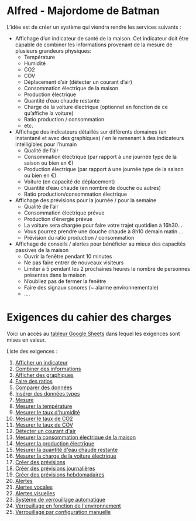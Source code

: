 # Alfred - Majordome de Batman

L’idée est de créer un système qui viendra rendre les services suivants :

- Affichage d’un indicateur de santé de la maison. Cet indicateur doit être capable de combiner les informations provenant de la mesure de plusieurs grandeurs physiques:
  - Température
  - Humidité
  - CO2
  - COV
  - Déplacement d’air (détecter un courant d’air)
  - Consommation électrique de la maison
  - Production électrique
  - Quantité d’eau chaude restante 
  - Charge de la voiture électrique (optionnel en fonction de ce qu’affiche la voiture)
  - Ratio production / consommation
  - etc.
- Affichage des indicateurs détaillés sur différents domaines (en instantané et avec des graphiques) / en le ramenant à des indicateurs intelligibles pour l’humain 
  - Qualité de l’air 
  - Consommation électrique (par rapport à une journée type de la saison ou bien en €)
  - Production électrique (par rapport à une journée type de la saison ou bien en €)
  - Voiture (en capacité de déplacement)
  - Quantité d’eau chaude (en nombre de douche ou autres)
  - Ratio production/consommation électrique
- Affichage des prévisions pour la journée / pour la semaine
  - Qualité de l’air
  - Consommation électrique prévue
  - Production d’énergie prévue
  - La voiture sera chargée pour faire votre trajet quotidien à 16h30…
  - Vous pourrez prendre une douche chaude à 8h10 demain matin …
  - Prévision du ratio production / consommation
- Affichage de conseils / alertes pour bénéficier au mieux des capacités passives de la maison
  - Ouvrir la fenêtre pendant 10 minutes
  - Ne pas faire entrer de nouveaux visiteurs
  - Limiter à 5 pendant les 2 prochaines heures le nombre de personnes présentes dans la maison
  - N’oubliez pas de fermer la fenêtre
  - Faire des signaux sonores (~ alarme environnementale)
  - ….

# Exigences du cahier des charges

Voici un accès au [tableur Google Sheets](https://bit.ly/2NaqEEY) dans lequel les exigences sont mises en valeur. 

Liste des exigences : 
1. [Afficher un indicateur](https://docs.google.com/spreadsheets/d/1QO8YWqOLj1kR1SySYSeu70GplX7kD6NAzeptP_iFG5k/edit#gid=0&range=A2)
2. [Combiner des informations](https://docs.google.com/spreadsheets/d/1QO8YWqOLj1kR1SySYSeu70GplX7kD6NAzeptP_iFG5k/edit#gid=0&range=A3)
3. [Afficher des graphiques](https://docs.google.com/spreadsheets/d/1QO8YWqOLj1kR1SySYSeu70GplX7kD6NAzeptP_iFG5k/edit#gid=0&range=A4)
4. [Faire des ratios](https://docs.google.com/spreadsheets/d/1QO8YWqOLj1kR1SySYSeu70GplX7kD6NAzeptP_iFG5k/edit#gid=0&range=A5)
5. [Comparer des données](https://docs.google.com/spreadsheets/d/1QO8YWqOLj1kR1SySYSeu70GplX7kD6NAzeptP_iFG5k/edit#gid=0&range=A6)
6. [Insérer des données types](https://docs.google.com/spreadsheets/d/1QO8YWqOLj1kR1SySYSeu70GplX7kD6NAzeptP_iFG5k/edit#gid=0&range=A7)
7. [Mesure](https://docs.google.com/spreadsheets/d/1QO8YWqOLj1kR1SySYSeu70GplX7kD6NAzeptP_iFG5k/edit#gid=0&range=A8)
8. [Mesurer la température](https://docs.google.com/spreadsheets/d/1QO8YWqOLj1kR1SySYSeu70GplX7kD6NAzeptP_iFG5k/edit#gid=0&range=A9)
9.  [Mesurer le taux d'humidité](https://docs.google.com/spreadsheets/d/1QO8YWqOLj1kR1SySYSeu70GplX7kD6NAzeptP_iFG5k/edit#gid=0&range=A10)
10. [Mesurer le taux de CO2](https://docs.google.com/spreadsheets/d/1QO8YWqOLj1kR1SySYSeu70GplX7kD6NAzeptP_iFG5k/edit#gid=0&range=A11)
11. [Mesurer le taux de COV](https://docs.google.com/spreadsheets/d/1QO8YWqOLj1kR1SySYSeu70GplX7kD6NAzeptP_iFG5k/edit#gid=0&range=A12)
12. [Détecter un courant d'air](https://docs.google.com/spreadsheets/d/1QO8YWqOLj1kR1SySYSeu70GplX7kD6NAzeptP_iFG5k/edit#gid=0&range=A13)
13. [Mesurer la consommation électrique de la maison](https://docs.google.com/spreadsheets/d/1QO8YWqOLj1kR1SySYSeu70GplX7kD6NAzeptP_iFG5k/edit#gid=0&range=A14)
14. [Mesurer la production électrique](https://docs.google.com/spreadsheets/d/1QO8YWqOLj1kR1SySYSeu70GplX7kD6NAzeptP_iFG5k/edit#gid=0&range=A15)
15. [Mesurer la quantité d'eau chaude restante](https://docs.google.com/spreadsheets/d/1QO8YWqOLj1kR1SySYSeu70GplX7kD6NAzeptP_iFG5k/edit#gid=0&range=A16)
16. [Mesurer la charge de la voiture électrique](https://docs.google.com/spreadsheets/d/1QO8YWqOLj1kR1SySYSeu70GplX7kD6NAzeptP_iFG5k/edit#gid=0&range=A17)
17. [Créer des prévisions](https://docs.google.com/spreadsheets/d/1QO8YWqOLj1kR1SySYSeu70GplX7kD6NAzeptP_iFG5k/edit#gid=0&range=A18)
18. [Créer des prévisions journalières](https://docs.google.com/spreadsheets/d/1QO8YWqOLj1kR1SySYSeu70GplX7kD6NAzeptP_iFG5k/edit#gid=0&range=A19)
19. [Créer des prévisions hebdomadaires](https://docs.google.com/spreadsheets/d/1QO8YWqOLj1kR1SySYSeu70GplX7kD6NAzeptP_iFG5k/edit#gid=0&range=A20)
20. [Alertes](https://docs.google.com/spreadsheets/d/1QO8YWqOLj1kR1SySYSeu70GplX7kD6NAzeptP_iFG5k/edit#gid=0&range=A21)
21. [Alertes vocales](https://docs.google.com/spreadsheets/d/1QO8YWqOLj1kR1SySYSeu70GplX7kD6NAzeptP_iFG5k/edit#gid=0&range=A22)
22. [Alertes visuelles](https://docs.google.com/spreadsheets/d/1QO8YWqOLj1kR1SySYSeu70GplX7kD6NAzeptP_iFG5k/edit#gid=0&range=A23)
23. [Système de verrouillage automatique](https://docs.google.com/spreadsheets/d/1QO8YWqOLj1kR1SySYSeu70GplX7kD6NAzeptP_iFG5k/edit#gid=0&range=A24)
24. [Verrouillage en fonction de l'environnement](https://docs.google.com/spreadsheets/d/1QO8YWqOLj1kR1SySYSeu70GplX7kD6NAzeptP_iFG5k/edit#gid=0&range=A25)
25. [Verrouillage par configuration manuelle](https://docs.google.com/spreadsheets/d/1QO8YWqOLj1kR1SySYSeu70GplX7kD6NAzeptP_iFG5k/edit#gid=0&range=A26)